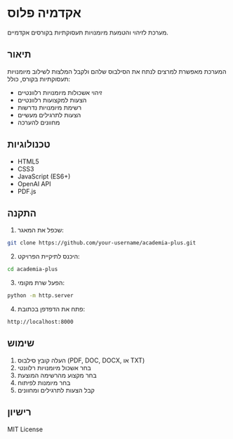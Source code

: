 # אקדמיה פלוס

מערכת לזיהוי והטמעת מיומנויות תעסוקתיות בקורסים אקדמיים.

## תיאור

המערכת מאפשרת למרצים לנתח את הסילבוס שלהם ולקבל המלצות לשילוב מיומנויות תעסוקתיות בקורס, כולל:
- זיהוי אשכולות מיומנויות רלוונטיים
- הצעות למקצועות רלוונטיים
- רשימת מיומנויות נדרשות
- הצעות לתרגילים מעשיים
- מחוונים להערכה

## טכנולוגיות

- HTML5
- CSS3
- JavaScript (ES6+)
- OpenAI API
- PDF.js

## התקנה

1. שכפל את המאגר:
```bash
git clone https://github.com/your-username/academia-plus.git
```

2. היכנס לתיקיית הפרויקט:
```bash
cd academia-plus
```

3. הפעל שרת מקומי:
```bash
python -m http.server
```

4. פתח את הדפדפן בכתובת:
```
http://localhost:8000
```

## שימוש

1. העלה קובץ סילבוס (PDF, DOC, DOCX, או TXT)
2. בחר אשכול מיומנויות רלוונטי
3. בחר מקצוע מהרשימה המוצעת
4. בחר מיומנות לפיתוח
5. קבל הצעות לתרגילים ומחוונים

## רישיון

MIT License 